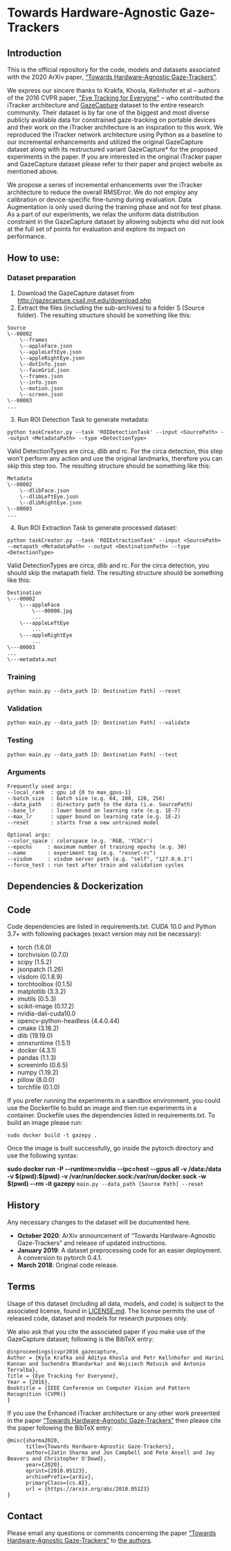 # Towards Hardware-Agnostic Gaze-Trackers

## Introduction
This is the official repository for the code, models and datasets associated with the 2020 ArXiv paper, [“Towards Hardware-Agnostic Gaze-Trackers”](https://arxiv.org/abs/2010.05123).

We express our sincere thanks to Krakfa, Khosla, Kellnhofer et al &ndash; authors of the 2016 CVPR paper, ["Eye Tracking for Everyone"](https://people.csail.mit.edu/khosla/papers/cvpr2016_Khosla.pdf) &ndash; who contributed the iTracker architecture and [GazeCapture](https://github.com/CSAILVision/GazeCapture) dataset to the entire research community. Their dataset is by far one of the biggest and most diverse publicly available data for constrained gaze-tracking on portable devices and their work on the iTracker architecture is an inspiration to this work. We reproduced the iTracker network architecture using Python as a baseline to our incremental enhancements and utilized the original GazeCapture dataset along with its restructured variant GazeCapture* for the proposed experiments in the paper. If you are interested in the original iTracker paper and GazeCapture dataset please refer to their paper and project website as mentioned above.

We propose a series of incremental enhancements over the iTracker architecture to reduce the overall RMSError. We do not employ any calibration or device-specific fine-tuning during evaluation. Data Augmentation is only used during the training phase and not for test phase.
As a part of our experiments, we relax the uniform data distribution constraint in the GazeCapture dataset by allowing subjects who did not look at the full set of points for evaluation and explore its impact on performance.



## How to use:

### Dataset preparation

1. Download the GazeCapture dataset from http://gazecapture.csail.mit.edu/download.php
2. Extract the files (including the sub-archives) to a folder S (Source folder). The resulting structure should be something like this:
```
Source
\--00002
    \--frames
    \--appleFace.json
    \--appleLeftEye.json
    \--appleRightEye.json
    \--dotInfo.json
    \--faceGrid.json
    \--frames.json
    \--info.json
    \--motion.json
    \--screen.json
\--00003
...
```

3. Run ROI Detection Task to generate metadata:
```
python taskCreator.py --task 'ROIDetectionTask' --input <SourcePath> --output <MetadataPath> --type <DetectionType>
```
Valid DetectionTypes are circa, dlib and rc. For the circa detection, this step won't perform any action and use the original landmarks, therefore you can skip this step too. The resulting structure should be something like this:
```
Metadata
\--00002
    \--dlibFace.json
    \--dlibLeftEye.json
    \--dlibRightEye.json
\--00003
...
```

4. Run ROI Extraction Task to generate processed dataset:
```
python taskCreator.py --task 'ROIExtractionTask' --input <SourcePath> --metapath <MetadataPath> --output <DestinationPath> --type <DetectionType>
```
Valid DetectionTypes are circa, dlib and rc. For the circa detection, you should skip the metapath field. The resulting structure should be something like this:

```
Destination
\---00002
    \---appleFace
        \---00000.jpg
        ...
    \---appleLeftEye
        ...
    \---appleRightEye
        ...
\---00003
...
\---metadata.mat
```

### Training
```
python main.py --data_path [D: Destination Path] --reset
```

### Validation
```
python main.py --data_path [D: Destination Path] --validate
```

### Testing
```
python main.py --data_path [D: Destination Path] --test
```

### Arguments
```
Frequently used args:
--local_rank  : gpu id {0 to max_gpus-1}
--batch_size  : batch size (e.g. 64, 100, 128, 256)
--data_path   : directory path to the data (i.e. SourcePath)
--base_lr     : lower bound on learning rate (e.g. 1E-7)
--max_lr      : upper bound on learning rate (e.g. 1E-2)
--reset       : starts from a new untrained model

Optional args:
--color_space : colorspace (e.g. 'RGB, 'YCbCr')
--epochs     : maximum number of training epochs (e.g. 30)
--name       : experiment tag (e.g. "resnet-rc")
--visdom     : visdom server path (e.g. "self", "127.0.0.1")
--force_test : run test after train and validation cycles
```

## Dependencies & Dockerization
## Code

Code dependencies are listed in requirements.txt. CUDA 10.0 and Python 3.7+ with following packages (exact version may not be necessary):

* torch (1.6.0)
* torchvision (0.7.0)
* scipy (1.5.2)
* jsonpatch (1.26)
* visdom (0.1.8.9)
* torchtoolbox (0.1.5)
* matplotlib (3.3.2)
* imutils (0.5.3)
* scikit-image (0.17.2)
* nvidia-dali-cuda10.0
* opencv-python-headless (4.4.0.44)
* cmake (3.18.2)
* dlib (19.19.0)
* onnxruntime (1.5.1)
* docker (4.3.1)
* pandas (1.1.3)
* screeninfo (0.6.5)
* numpy (1.19.2)
* pillow (8.0.0)
* torchfile (0.1.0)


If you prefer running the experiments in a sandbox environment, you could use the Dockerfile to build an image and then run experiments in a container. Dockefile uses the dependencies listed in requirements.txt. To build an image please run:
```
sudo docker build -t gazepy .
```

Once the image is built successfully, go inside the pytorch directory and use the following syntax:

**sudo docker run -P --runtime=nvidia --ipc=host --gpus all -v /data:/data -v \$(pwd):\$(pwd) -v /var/run/docker.sock:/var/run/docker.sock -w $(pwd) --rm -it gazepy** `main.py --data_path [Source Path] --reset`


## History
Any necessary changes to the dataset will be documented here.

* **October 2020**: ArXiv announcement of “Towards Hardware-Agnostic Gaze-Trackers” and release of updated instructions.
* **January 2019**: A dataset preprocessing code for an easier deployment. A conversion to pytorch 0.4.1.
* **March 2018**: Original code release.

## Terms
Usage of this dataset (including all data, models, and code) is subject to the associated license, found in [LICENSE.md](LICENSE.md). The license permits the use of released code, dataset and models for research purposes only.

We also ask that you cite the associated paper if you make use of the GazeCapture dataset; following is the BibTeX entry:

```
@inproceedings{cvpr2016_gazecapture,
Author = {Kyle Krafka and Aditya Khosla and Petr Kellnhofer and Harini Kannan and Suchendra Bhandarkar and Wojciech Matusik and Antonio Torralba},
Title = {Eye Tracking for Everyone},
Year = {2016},
Booktitle = {IEEE Conference on Computer Vision and Pattern Recognition (CVPR)}
}
```

If you use the Enhanced iTracker architecture or any other work presented in the paper [“Towards Hardware-Agnostic Gaze-Trackers”](https://arxiv.org/abs/2010.05123) then please cite the paper following the BibTeX entry:

```
@misc{sharma2020,
      title={Towards Hardware-Agnostic Gaze-Trackers},
      author={Jatin Sharma and Jon Campbell and Pete Ansell and Jay Beavers and Christopher O'Dowd},
      year={2020},
      eprint={2010.05123},
      archivePrefix={arXiv},
      primaryClass={cs.AI},
      url = {https://arxiv.org/abs/2010.05123}
}
```


## Contact

Please email any questions or comments concerning the paper [“Towards Hardware-Agnostic Gaze-Trackers”](https://arxiv.org/abs/2010.05123) to [the authors](mailto:jatin.sharma@microsoft.com).

